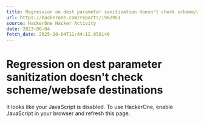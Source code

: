 ```yaml
---
title: Regression on dest parameter sanitization doesn't check scheme/websafe destinations
url: https://hackerone.com/reports/1962951
source: HackerOne Hacker Activity
date: 2023-06-04
fetch_date: 2025-10-04T11:44:12.058140
---
```


# Regression on dest parameter sanitization doesn't check scheme/websafe destinations

It looks like your JavaScript is disabled. To use HackerOne, enable JavaScript in your browser and refresh this page.